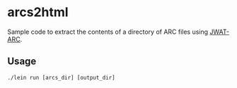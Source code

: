 # arcs2html

Sample code to extract the contents of a directory of ARC files using [JWAT-ARC](https://sbforge.org/display/JWAT/jwat-arc).

## Usage

    ./lein run [arcs_dir] [output_dir]
